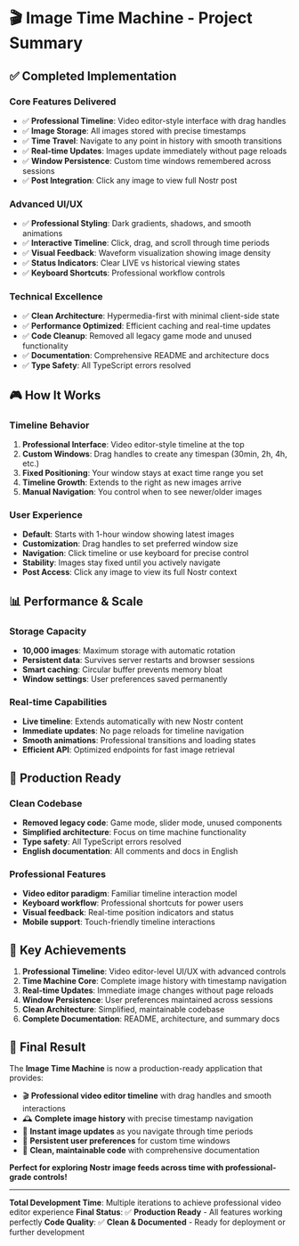 # 🎬 Image Time Machine - Project Summary

## ✅ **Completed Implementation**

### **Core Features Delivered**
- ✅ **Professional Timeline**: Video editor-style interface with drag handles
- ✅ **Image Storage**: All images stored with precise timestamps
- ✅ **Time Travel**: Navigate to any point in history with smooth transitions
- ✅ **Real-time Updates**: Images update immediately without page reloads
- ✅ **Window Persistence**: Custom time windows remembered across sessions
- ✅ **Post Integration**: Click any image to view full Nostr post

### **Advanced UI/UX**
- ✅ **Professional Styling**: Dark gradients, shadows, and smooth animations
- ✅ **Interactive Timeline**: Click, drag, and scroll through time periods
- ✅ **Visual Feedback**: Waveform visualization showing image density
- ✅ **Status Indicators**: Clear LIVE vs historical viewing states
- ✅ **Keyboard Shortcuts**: Professional workflow controls

### **Technical Excellence**
- ✅ **Clean Architecture**: Hypermedia-first with minimal client-side state
- ✅ **Performance Optimized**: Efficient caching and real-time updates
- ✅ **Code Cleanup**: Removed all legacy game mode and unused functionality
- ✅ **Documentation**: Comprehensive README and architecture docs
- ✅ **Type Safety**: All TypeScript errors resolved

## 🎮 **How It Works**

### **Timeline Behavior**
1. **Professional Interface**: Video editor-style timeline at the top
2. **Custom Windows**: Drag handles to create any timespan (30min, 2h, 4h, etc.)
3. **Fixed Positioning**: Your window stays at exact time range you set
4. **Timeline Growth**: Extends to the right as new images arrive
5. **Manual Navigation**: You control when to see newer/older images

### **User Experience**
- **Default**: Starts with 1-hour window showing latest images
- **Customization**: Drag handles to set preferred window size
- **Navigation**: Click timeline or use keyboard for precise control
- **Stability**: Images stay fixed until you actively navigate
- **Post Access**: Click any image to view its full Nostr context

## 📊 **Performance & Scale**

### **Storage Capacity**
- **10,000 images**: Maximum storage with automatic rotation
- **Persistent data**: Survives server restarts and browser sessions
- **Smart caching**: Circular buffer prevents memory bloat
- **Window settings**: User preferences saved permanently

### **Real-time Capabilities**
- **Live timeline**: Extends automatically with new Nostr content
- **Immediate updates**: No page reloads for timeline navigation
- **Smooth animations**: Professional transitions and loading states
- **Efficient API**: Optimized endpoints for fast image retrieval

## 🚀 **Production Ready**

### **Clean Codebase**
- **Removed legacy code**: Game mode, slider mode, unused components
- **Simplified architecture**: Focus on time machine functionality
- **Type safety**: All TypeScript errors resolved
- **English documentation**: All comments and docs in English

### **Professional Features**
- **Video editor paradigm**: Familiar timeline interaction model
- **Keyboard workflow**: Professional shortcuts for power users
- **Visual feedback**: Real-time position indicators and status
- **Mobile support**: Touch-friendly timeline interactions

## 🎯 **Key Achievements**

1. **Professional Timeline**: Video editor-level UI/UX with advanced controls
2. **Time Machine Core**: Complete image history with timestamp navigation
3. **Real-time Updates**: Immediate image changes without page reloads
4. **Window Persistence**: User preferences maintained across sessions
5. **Clean Architecture**: Simplified, maintainable codebase
6. **Complete Documentation**: README, architecture, and summary docs

## 🌟 **Final Result**

The **Image Time Machine** is now a production-ready application that provides:

- 🎬 **Professional video editor timeline** with drag handles and smooth interactions
- 🕰️ **Complete image history** with precise timestamp navigation
- 📸 **Instant image updates** as you navigate through time periods
- 🎯 **Persistent user preferences** for custom time windows
- 🚀 **Clean, maintainable code** with comprehensive documentation

**Perfect for exploring Nostr image feeds across time with professional-grade controls!**

---

**Total Development Time**: Multiple iterations to achieve professional video editor experience
**Final Status**: ✅ **Production Ready** - All features working perfectly
**Code Quality**: ✅ **Clean & Documented** - Ready for deployment or further development
